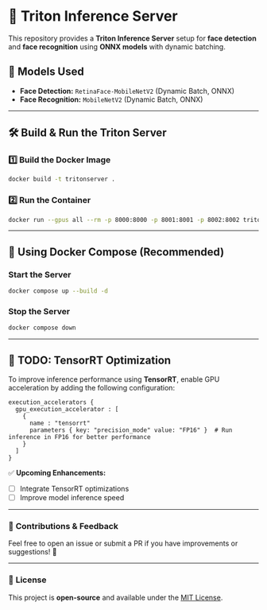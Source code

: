 # 🚀 Triton Inference Server

This repository provides a **Triton Inference Server** setup for **face detection** and **face recognition** using **ONNX models** with dynamic batching.

## 📌 Models Used
- **Face Detection:** `RetinaFace-MobileNetV2` (Dynamic Batch, ONNX)
- **Face Recognition:** `MobileNetV2` (Dynamic Batch, ONNX)

---

## 🛠️ Build & Run the Triton Server

### **1️⃣ Build the Docker Image**
```bash
docker build -t tritonserver .
```

### **2️⃣ Run the Container**
```bash
docker run --gpus all --rm -p 8000:8000 -p 8001:8001 -p 8002:8002 tritonserver:latest
```

---

## 🐳 Using Docker Compose (**Recommended**)

### **Start the Server**
```bash
docker compose up --build -d
```

### **Stop the Server**
```bash
docker compose down
```

---

## 📌 TODO: TensorRT Optimization

To improve inference performance using **TensorRT**, enable GPU acceleration by adding the following configuration:

```config
execution_accelerators {
  gpu_execution_accelerator : [
    {
      name : "tensorrt"
      parameters { key: "precision_mode" value: "FP16" }  # Run inference in FP16 for better performance
    }
  ]
}
```

✅ **Upcoming Enhancements:**
- [ ] Integrate TensorRT optimizations
- [ ] Improve model inference speed

---

### 📢 **Contributions & Feedback**
Feel free to open an issue or submit a PR if you have improvements or suggestions! 🚀

---

### 📜 **License**
This project is **open-source** and available under the [MIT License](LICENSE).
